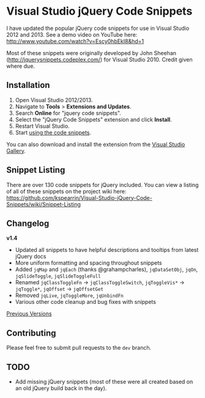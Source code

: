 # Visual Studio jQuery Code Snippets

I have updated the popular jQuery code snippets for use in Visual Studio 2012 and 2013. See a demo video on YouTube here: http://www.youtube.com/watch?v=Escy0hbEkI8&hd=1

Most of these snippets were originally developed by John Sheehan (http://jquerysnippets.codeplex.com/) for Visual Studio 2010. Credit given where due.

## Installation

1. Open Visual Studio 2012/2013.
2. Navigate to **Tools** > **Extensions and Updates**.
3. Search **Online** for "jquery code snippets".
4. Select the "jQuery Code Snippets" extension and click **Install**.
5. Restart Visual Studio.
6. Start [using the code snippets](https://github.com/kspearrin/Visual-Studio-jQuery-Code-Snippets/wiki/Using-Code-Snippets).

You can also download and install the extension from the [Visual Studio Gallery](http://visualstudiogallery.msdn.microsoft.com/577b9c03-71fb-417b-bcbb-94b6d3d326b8).

## Snippet Listing

There are over 130 code snippets for jQuery included. You can view a listing of all of these snippets on the project wiki here: https://github.com/kspearrin/Visual-Studio-jQuery-Code-Snippets/wiki/Snippet-Listing

## Changelog

**v1.4**
- Updated all snippets to have helpful descriptions and tooltips from latest jQuery docs
- More uniform formatting and spacing throughout snippets
- Added `jqMap` and `jqEach` (thanks @grahampcharles), `jqDataSetObj`, `jqOn`, `jqSlideToggle`, `jqSlideToggleFull`
- Renamed `jqClassToggleFn` -> `jqClassToggleSwitch`, `jqToggleVis*` -> `jqToggle*`, `jqOffset` -> `jqOffsetGet`
- Removed `jqLive`, `jqToggleMore`, `jqUnbindFn`
- Various other code cleanup and bug fixes with snippets 

[Previous Versions](https://github.com/kspearrin/Visual-Studio-jQuery-Code-Snippets/wiki/Release-Notes)

## Contributing

Please feel free to submit pull requests to the `dev` branch.

## TODO

- Add missing jQuery snippets (most of these were all created based on an old jQuery build back in the day).